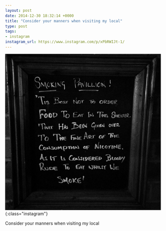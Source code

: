 ```yaml
---
layout: post
date: 2014-12-30 18:32:14 +0000
title: "Consider your manners when visiting my local"
type: post
tags:
- instagram
instagram_url: https://www.instagram.com/p/xPbRWIJt-1/
---
```


![Instagram - xPbRWIJt-1](/img/xPbRWIJt-1.jpg){:class="instagram"}

Consider your manners when visiting my local
